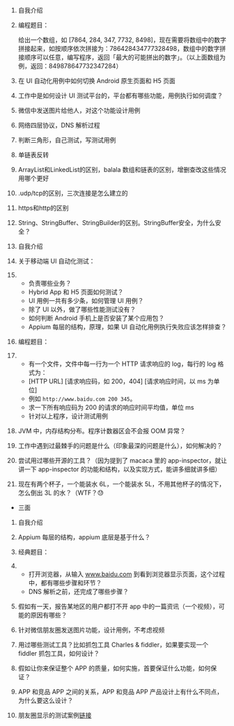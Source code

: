 1. 自我介绍

2. 编程题目：

   给出一个数组，如 [7864, 284, 347, 7732, 8498]，现在需要将数组中的数字拼接起来，如按顺序依次拼接为：786428434777328498，数组中的数字拼接顺序可以任意，编写程序，返回「最大的可能拼出的数字」。（以上面数组为例，返回：849878647732347284）

3. 在 UI 自动化用例中如何切换 Android 原生页面和 H5 页面

4. 工作中是如何设计 UI 测试平台的，平台都有哪些功能，用例执行如何调度？

5. 微信中发送图片给他人，对这个功能设计用例

6. 网络四层协议，DNS 解析过程

7. 判断三角形，自己测试，写测试用例

8. 单链表反转

9. ArrayList和LinkedList的区别，balala 数组和链表的区别，增删查改这些情况用哪个更好

10. .udp/tcp的区别，三次连接是怎么建立的

11. https和http的区别

12. String、StringBuffer、StringBuilder的区别。StringBuffer安全，为什么安全？

1. 自我介绍

2. 关于移动端 UI 自动化测试：

3. - 负责哪些业务？
   - Hybrid App 和 H5 页面如何测试？
   - UI 用例一共有多少条，如何管理 UI 用例？
   - 除了 UI 以外，做了哪些性能测试没有？
   - 如何判断 Android 手机上是否安装了某个应用包？
   - Appium 每层的结构，原理，如果 UI 自动化用例执行失败应该怎样排查？

4. 编程题目：

5. - 有一个文件，文件中每一行为一个 HTTP 请求响应的 log，每行的 log 格式为：
   - [HTTP URL] [请求响应码，如 200，404] [请求响应时间，以 ms 为单位]
   - 例如 `http://www.baidu.com 200 345`。
   - 求一下所有响应码为 200 的请求的响应时间平均值，单位 ms
   - 针对以上程序，设计测试用例

6. JVM 中，内存结构分布。程序计数器区会不会报 OOM 异常？

7. 工作中遇到过最棘手的问题是什么（印象最深的问题是什么），如何解决的？

8. 尝试用过哪些开源的工具？（因为提到了 macaca 里的 app-inspector，就让讲一下 app-inspector 的功能和结构，以及实现方式，能讲多细就讲多细）

9. 现在有两个杯子，一个能装水 6L，一个能装水 5L，不用其他杯子的情况下，怎么倒出 3L 的水？（WTF？😓

- 三面

1. 自我介绍

2. Appium 每层的结构，appium 底层是基于什么？

3. 经典题目：

4. - 打开浏览器，从输入 www.baidu.com 到看到浏览器显示页面，这个过程中，都有哪些步骤和环节？
   - DNS 解析之前，还完成了哪些步骤？

5. 假如有一天，报告某地区的用户都打不开 app 中的一篇资讯（一个视频），可能的原因有哪些？

6. 针对微信朋友圈发送图片功能，设计用例，不考虑视频

7. 用过哪些测试工具？比如抓包工具 Charles & fiddler，如果要实现一个 fiddler 抓包工具，如何设计？

8. 假如让你来保证整个 APP 的质量，如何实施，首要保证什么功能，如何保证？

9. APP 和竞品 APP 之间的关系，APP 和竞品 APP 产品设计上有什么不同点，为什么要这么设计？

10. 朋友圈显示的测试案例[链接](https://blog.csdn.net/yuqinzyy/article/details/89194724)